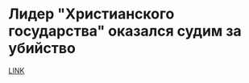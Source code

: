 # Лидер "Христианского государства" оказался судим за убийство



[LINK](https://varlamov.ru/2574945.html)